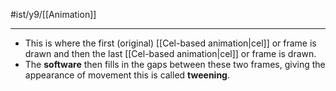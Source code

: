 #ist/y9/[[Animation]] 

---
- This is where the first (original) [[Cel-based animation|cel]] or frame is drawn and then the last [[Cel-based animation|cel]] or frame is drawn.
- The **software** then fills in the gaps between these two frames, giving the appearance of movement this is called **tweening**. 